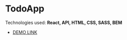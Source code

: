 # TodoApp

Technologies used: **React, API, HTML, CSS, SASS, BEM**

- [DEMO LINK](https://kostya-kosyuk.github.io/TodoApp/)
